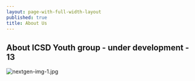 ```yaml
---
layout: page-with-full-width-layout
published: true
title: About Us
---
```


## About ICSD Youth group - under development - 13
![nextgen-img-1.jpg]({{site.baseurl}}/media/nextgen-img-1.jpg)



<style>
  .img {
  	width: 100%;
    padding-top: 75%;
    background-position: 50% 50%;
    background-repeat: no-repeat;
    background-size: cover;
  }
  .gallery-image {
  	padding-top: 3px;
    padding-bottom: 3px;
  }
</style>

<div class="row">
  <div class="col-3 gallery-image">
    <a href="{{site.baseurl}}/media/nextgen-img-1.jpg"><div class="img" style="background-image: url('/media/nextgen-img-1.jpg')"></div></a>
  </div>
  <div class="col-3 gallery-image">
    <div class="img" style="background-image: url('/media/nextgen-img-2.jpg');"></div>
  </div>
  <div class="col-3 gallery-image">
    <div class="img" style="background-image: url('/media/nextgen-img-3.jpg')"></div>
  </div>
  <div class="col-3 gallery-image">
    <div class="img" style="background-image: url('/media/nextgen-img-4.JPG')"></div>
  </div>
  <div class="col-3 gallery-image">
    <div class="img" style="background-image: url('/media/nextgen-img-5.jpg')"></div>
  </div>
  <div class="col-3 gallery-image">
    <div class="img" style="background-image: url('/media/nextgen-img-6.jpg');"></div>
  </div>
  <div class="col-3 gallery-image">
    <div class="img" style="background-image: url('/media/nextgen-img-7.JPG')"></div>
  </div>
  <div class="col-3 gallery-image">
    <div class="img" style="background-image: url('/media/nextgen-img-8.JPG')"></div>
  </div>
  <div class="col-3 gallery-image">
    <div class="img" style="background-image: url('/media/nextgen-img-9.JPG')"></div>
  </div>
  <div class="col-3 gallery-image">
    <div class="img" style="background-image: url('/media/nextgen-img-10.JPG');"></div>
  </div>
  <div class="col-3 gallery-image">
    <div class="img" style="background-image: url('/media/nextgen-img-11.JPG')"></div>
  </div>
  <div class="col-3 gallery-image">
    <div class="img" style="background-image: url('/media/nextgen-img-12.JPG')"></div>
  </div>
  <div class="col-3 gallery-image">
    <div class="img" style="background-image: url('/media/nextgen-img-13.jpg')"></div>
  </div>
  <div class="col-3 gallery-image">
    <div class="img" style="background-image: url('/media/nextgen-img-14.jpg');"></div>
  </div>
  <div class="col-3 gallery-image">
    <div class="img" style="background-image: url('/media/nextgen-img-15.jpg')"></div>
  </div>
  <div class="col-3 gallery-image">
    <div class="img" style="background-image: url('/media/nextgen-img-16.jpg')"></div>
  </div>
</div>


Enter text in [Markdown](http://daringfireball.net/projects/markdown/). Use the toolbar above, or click the **?** button for formatting help.
